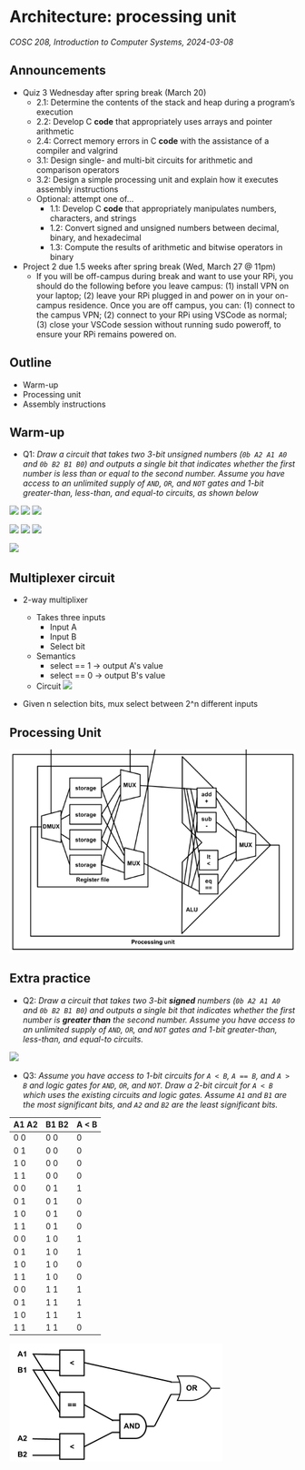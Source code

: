# Architecture: processing unit
_COSC 208, Introduction to Computer Systems, 2024-03-08_

## Announcements
* Quiz 3 Wednesday after spring break (March 20)
    * 2.1: Determine the contents of the stack and heap during a program’s execution
    * 2.2: Develop C **code** that appropriately uses arrays and pointer arithmetic
    * 2.4: Correct memory errors in C **code** with the assistance of a compiler and valgrind
    * 3.1: Design single- and multi-bit circuits for arithmetic and comparison operators
    * 3.2: Design a simple processing unit and explain how it executes assembly instructions
    * Optional: attempt one of...
        * 1.1: Develop C **code** that appropriately manipulates numbers, characters, and strings
        * 1.2: Convert signed and unsigned numbers between decimal, binary, and hexadecimal
        * 1.3: Compute the results of arithmetic and bitwise operators in binary
* Project 2 due 1.5 weeks after spring break (Wed, March 27 @ 11pm)
    * If you will be off-campus during break and want to use your RPi, you should do the following before you leave campus: (1) install VPN on your laptop; (2) leave your RPi plugged in and power on in your on-campus residence. Once you are off campus, you can: (1) connect to the campus VPN; (2) connect to your RPi using VSCode as normal; (3) close your VSCode session without running sudo poweroff, to ensure your RPi remains powered on.

## Outline
* Warm-up
* Processing unit
* Assembly instructions

## Warm-up

* Q1: _Draw a circuit that takes two 3-bit unsigned numbers (`0b A2 A1 A0` and `0b B2 B1 B0`) and outputs a single bit that indicates whether the first number is less than or equal to the second number. Assume you have access to an unlimited supply of `AND`, `OR`, and `NOT` gates and 1-bit greater-than, less-than, and equal-to circuits, as shown below_

![](images/and_xsmall.png) ![](images/or_xsmall.png) ![](images/not_xsmall.png)

![](images/circuits/greater-than-circuit_box.png) ![](images/circuits/less-than-circuit_box.png) ![](images/circuits/equals-circuit_box.png)

![](images/circuits/3-bit_less-than-or-equal_circuit.png)

## Multiplexer circuit

* 2-way multiplixer
    * Takes three inputs
        * Input A
        * Input B
        * Select bit
    * Semantics
        * select == 1 → output A's value
        * select == 0 → output B's value
    * Circuit
        <img src="https://diveintosystems.org/book/C5-Arch/_images/1bitmux.png" width="500" />
    
* Given n selection bits, mux select between 2^n different inputs

## Processing Unit

![](images/circuits/processing_unit_complete.png)

## Extra practice

* Q2: _Draw a circuit that takes two 3-bit **signed** numbers (`0b A2 A1 A0` and `0b B2 B1 B0`) and outputs a single bit that indicates whether the first number is **greater than** the second number. Assume you have access to an unlimited supply of `AND`, `OR`, and `NOT` gates and 1-bit greater-than, less-than, and equal-to circuits._

![](images/circuits/3-bit-signed_greater-than_circuit.png)

* Q3: _Assume you have access to 1-bit circuits for `A < B`, `A == B`, and `A > B` and logic gates for `AND`, `OR`, and `NOT`. Draw a 2-bit circuit for `A < B` which uses the existing circuits and logic gates. Assume `A1` and `B1` are the most significant bits, and `A2` and `B2` are the least significant bits._

| A1 A2 | B1 B2 | A < B |
| ----- | ----- | ----- |
| 0   0 | 0   0 |   0   |
| 0   1 | 0   0 |   0   |
| 1   0 | 0   0 |   0   |
| 1   1 | 0   0 |   0   |
| 0   0 | 0   1 |   1   |
| 0   1 | 0   1 |   0   |
| 1   0 | 0   1 |   0   |
| 1   1 | 0   1 |   0   |
| 0   0 | 1   0 |   1   |
| 0   1 | 1   0 |   1   |
| 1   0 | 1   0 |   0   |
| 1   1 | 1   0 |   0   |
| 0   0 | 1   1 |   1   |
| 0   1 | 1   1 |   1   |
| 1   0 | 1   1 |   1   |
| 1   1 | 1   1 |   0   |

![](images/circuits/2bit_a_lt_b.png)
